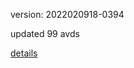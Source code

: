 version: 2022020918-0394

updated 99 avds

[details](https://github.com/0x74f917491bfa7ebfa379/ali_avd_db/blob/master/change_log/2022/02/09/18/0394.txt)